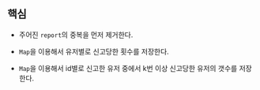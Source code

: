 ## 핵심

- 주어진 `report`의 중복을 먼저 제거한다.

- `Map`을 이용해서 유저별로 신고당한 횟수를 저장한다.

- `Map`을 이용해서 id별로 신고한 유저 중에서 k번 이상 신고당한 유저의 갯수를 저장한다.